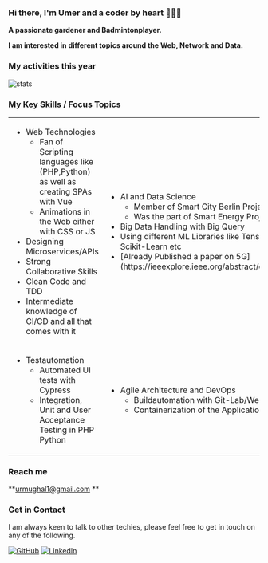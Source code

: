 ### Hi there, I'm Umer and a coder by heart 👋👨‍💻

**A passionate gardener and Badmintonplayer.**

**I am interested in different topics around the Web, Network and Data.**

### My activities this year
![stats](https://github-readme-stats.vercel.app/api?username=urmughal1&show_icons=true)

### My Key Skills / Focus Topics
  
<table>
  <tr>
    <td style="border:0">
      <ul>
        <li>Web Technologies
          <ul>
            <li>Fan of Scripting languages like (PHP,Python) as well as creating SPAs with Vue</li>
            <li>Animations in the Web either with CSS or JS</li>
          </ul>
        </li>
        <li>Designing Microservices/APIs</li>
        <li>Strong Collaborative Skills</li>
        <li>Clean Code and TDD</li>
        <li>Intermediate knowledge of CI/CD and all that comes with it</li>
      </ul>
    </td>
    <td style="border:0">
       <ul>
        <li>AI and Data Science
          <ul>
            <li>Member of Smart City Berlin Project</li>
            <li>Was the part of Smart Energy Project</li>
          </ul>
        </li>
        <li>Big Data Handling with Big Query</li>
        <li>Using different ML Libraries like Tensorflow,Pandas, and Scikit-Learn etc</li>
        <li>[Already Published a paper on 5G](https://ieeexplore.ieee.org/abstract/document/9110397)</li>
      </ul>
    </td>
  </tr>
  <tr>
    <td style="border:0">
      <ul>
        <li>Testautomation
          <ul>
            <li>Automated UI tests with Cypress</li>
            <li>Integration, Unit and User Acceptance Testing in PHP Python</li>
          </ul>
        </li>
      </ul>
    </td>
     <td style="border:0">
      <ul>
        <li>Agile Architecture and DevOps
          <ul>
            <li>Buildautomation with Git-Lab/Webpack</li>
            <li>Containerization of the Application</li>
          </ul>
        </li>
      </ul>
    </td>
  </tr>
</table>

### Reach me 

**urmughal1@gmail.com **
  

### Get in Contact

I am always keen to talk to other techies,
please feel free to get in touch on any of the following.

[![GitHub](https://img.shields.io/github/followers/urmughal1.svg?label=GitHub&style=social)](https://github.com/urmughal1)
[![LinkedIn](https://img.shields.io/badge/LinkedIn--_.svg?style=social&logo=linkedin)](https://www.linkedin.com/in/urmughal1)
